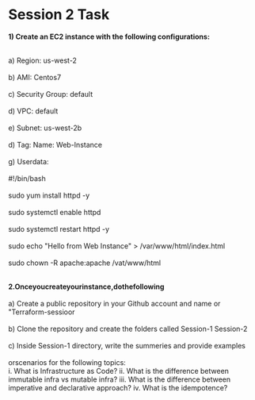 <h1><b>Session 2 Task</b></h1>
<b> 1) Create an EC2 instance with the following configurations: </b>

<br> a) Region: us-west-2 </br>
<br> b) AMI: Centos7 </br>
<br> c) Security Group: default </br>
<br> d) VPC: default </br>
<br> e) Subnet: us-west-2b </br>
<br> d) Tag: Name: Web-Instance </br>
<br> g) Userdata: </br>
<br>    #!/bin/bash </br>
<br>    sudo yum install httpd -y </br>
<br>    sudo systemctl enable httpd </br>
<br>    sudo systemctl restart httpd -y </br>
<br>    sudo echo "Hello from Web Instance" > /var/www/html/index.html </br>
<br>    sudo chown -R apache:apache /vat/www/html </br>

<br><b> 2.Onceyoucreateyourinstance,dothefollowing </br></b>
<br>a) Create a public repository in your Github account and name or "Terraform-sessioor </br> 
<br>b) Clone the repository and create the folders called Session-1 Session-2</br> 
<br>c) Inside Session-1 directory, write the summeries and provide examples  </br> <br>orscenarios for the following topics: </br>
i. What is Infrastructure as Code?
ii. What is the difference between immutable infra vs mutable infra?
iii. What is the difference between imperative and declarative approach?
iv. What is the idempotence?
